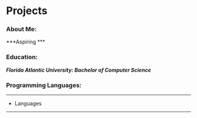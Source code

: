 # Projects

### About Me: 

***Aspiring ***

### Education:

***Florida Atlantic University: Bachelor of Computer Science***

### Programming Languages:
***
* Languages
***
